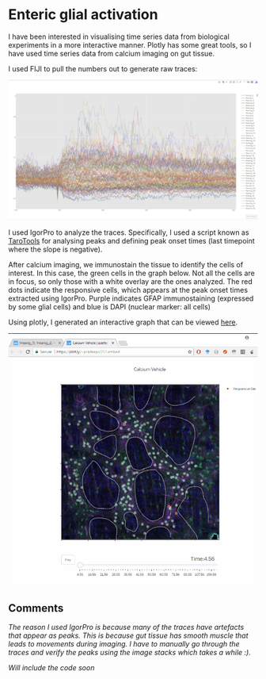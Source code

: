 # Enteric glial activation
I have been interested in visualising time series data from biological experiments in a more interactive manner. 
Plotly has some great tools, so I have used time series data from calcium imaging on gut tissue. 

I used FIJI to pull the numbers out to generate raw traces:

![RAW TRACE](/Raw%20Traces.jpg)

I used IgorPro to analyze the traces. Specifically, I used a script known as [TaroTools](https://sites.google.com/site/tarotoolsregister/) for analysing peaks and defining peak onset times (last timepoint where the slope is negative). 


After calcium imaging, we immunostain the tissue to identify the cells of interest. In this case, the green cells in the graph below. Not all the cells are in focus, so only those with a white overlay are the ones analyzed. The red dots indicate the responsive cells, which appears at the peak onset times extracted using IgorPro.
Purple indicates GFAP immunostaining (expressed by some glial cells) and blue is DAPI (nuclear marker: all cells)

Using plotly, I generated an interactive graph that can be viewed [here](https://plot.ly/~pradeepr/257.embed).

![Interactive Graph](/EGC_interactive.gif)


## Comments

*The reason I used IgorPro is because many of the traces have artefacts that appear as peaks. This is because gut tissue has smooth muscle that leads to movements during imaging. I have to manually go through the traces and verify the peaks using the image stacks which takes a while :).*

*Will include the code soon*
